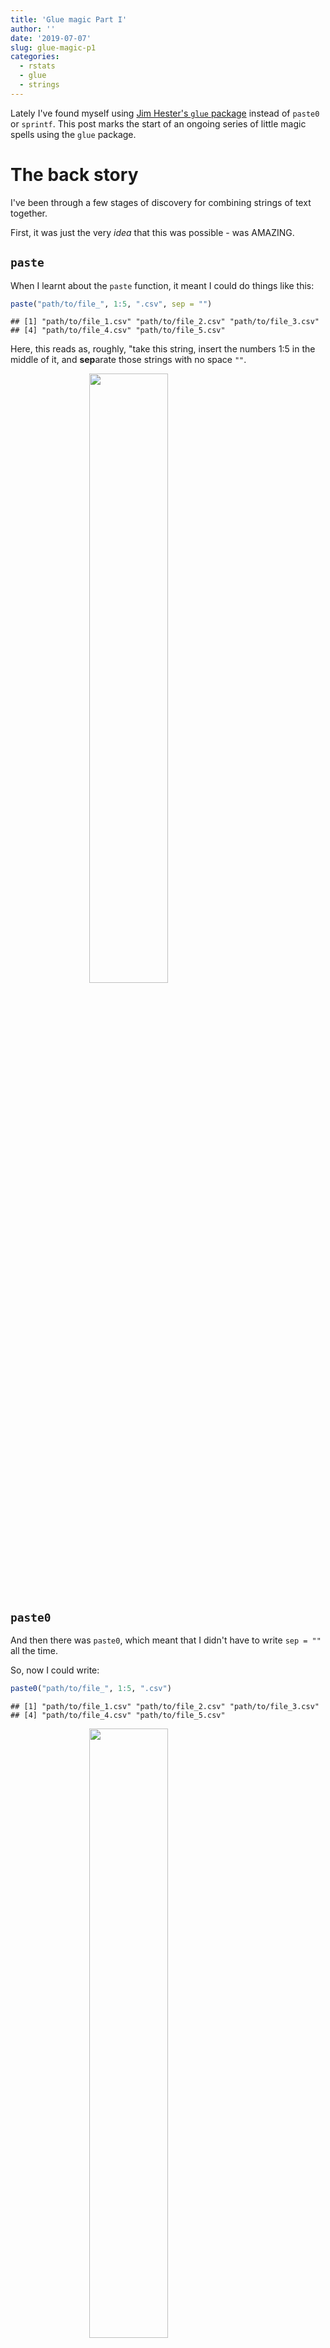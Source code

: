 ```yaml
---
title: 'Glue magic Part I'
author: ''
date: '2019-07-07'
slug: glue-magic-p1
categories:
  - rstats
  - glue
  - strings
---
```




Lately I've found myself using [Jim Hester's `glue` package](https://glue.tidyverse.org/) instead of `paste0` or `sprintf`. This post marks the start of an ongoing series of little magic spells using the `glue` package.

# The back story

I've been through a few stages of discovery for combining strings of text together.

First, it was just the very _idea_ that this was possible - was AMAZING. 

## `paste`

When I learnt about the `paste` function, it meant I could do things like this:


```r
paste("path/to/file_", 1:5, ".csv", sep = "")
```

```
## [1] "path/to/file_1.csv" "path/to/file_2.csv" "path/to/file_3.csv"
## [4] "path/to/file_4.csv" "path/to/file_5.csv"
```

Here, this reads as, roughly, "take this string, insert the numbers 1:5 in the middle of it, and **sep**arate those strings with no space `""`.

<img src="https://media.giphy.com/media/3o8dFn5CXJlCV9ZEsg/giphy.gif" width="50%" style="display: block; margin: auto;" />

## `paste0`

And then there was `paste0`, which meant that I didn't have to write `sep = ""` all the time.

So, now I could write:


```r
paste0("path/to/file_", 1:5, ".csv")
```

```
## [1] "path/to/file_1.csv" "path/to/file_2.csv" "path/to/file_3.csv"
## [4] "path/to/file_4.csv" "path/to/file_5.csv"
```

<img src="https://media.giphy.com/media/npCDi7hWyL52zReYSG/giphy.gif" width="50%" style="display: block; margin: auto;" />

## `sprintf`

And then the `sprintf` function, which means you can do this:


```r
sprintf("path/to/file_%s.csv", 1:5)
```

```
## [1] "path/to/file_1.csv" "path/to/file_2.csv" "path/to/file_3.csv"
## [4] "path/to/file_4.csv" "path/to/file_5.csv"
```

Here, `%s` is substituted in for the R code you write afterwards. This is nice because it also means you are able to drop the R code into the middle of the string without having to open and close it again. I feel like I can better express what I want to say, and don't have to spend time remembering other book keeping things.

## And now for glue magic

I am now always turning to glue, because it makes the intent of what I want to do clearer. For example, we can take our `sprintf` use earlier and instead do the following with `glue`.


```r
library(glue)
glue("path/to/file_{1:5}.csv")
```

```
## path/to/file_1.csv
## path/to/file_2.csv
## path/to/file_3.csv
## path/to/file_4.csv
## path/to/file_5.csv
```

What is going on here? You are now able to refer to R objects _inside the string_, which are captured in the `{}`.

<img src="https://media.giphy.com/media/8vGJv6FmhETjW/giphy.gif" width="50%" style="display: block; margin: auto;" />

I really like this, because it means that I don't need to worry about ending the string, inserting the R object, and handling the other bits and pieces. My intent here feels super clear: "Insert the R code in the bit with {}". 

Don't want to use `{}`? That's also fine, you can control that with `.open` and `.close`:


```r
glue("path/to/file_[1:5].csv", .open = "[", .close = "]")
```

```
## path/to/file_1.csv
## path/to/file_2.csv
## path/to/file_3.csv
## path/to/file_4.csv
## path/to/file_5.csv
```

## Combining many strings

Or if you want to collapse, or smush together many strings, you use `glue_collapse`, because you want to `collapse` together many pieces.

Say, for example, that you want to write out a sentence where you state all of the variables in a dataset, like the `french_fries` dataset from `reshape2`:


```r
# get the french fries data
library(reshape2)
knitr::kable(head(french_fries))
```



|   |time |treatment |subject | rep| potato| buttery| grassy| rancid| painty|
|:--|:----|:---------|:-------|---:|------:|-------:|------:|------:|------:|
|61 |1    |1         |3       |   1|    2.9|     0.0|    0.0|    0.0|    5.5|
|25 |1    |1         |3       |   2|   14.0|     0.0|    0.0|    1.1|    0.0|
|62 |1    |1         |10      |   1|   11.0|     6.4|    0.0|    0.0|    0.0|
|26 |1    |1         |10      |   2|    9.9|     5.9|    2.9|    2.2|    0.0|
|63 |1    |1         |15      |   1|    1.2|     0.1|    0.0|    1.1|    5.1|
|27 |1    |1         |15      |   2|    8.8|     3.0|    3.6|    1.5|    2.3|

Here, we tell it what we want our **sep**arations be - in this case, since we have a list, we want everything to be separate by a comma and a space.


```r
fries_names <- names(french_fries)

fries_inline <- glue::glue_collapse(fries_names, 
                                    sep = ", ")

fries_inline
```

```
## time, treatment, subject, rep, potato, buttery, grassy, rancid, painty
```

And now you can include this in your rmarkdown text, so now I can dynamically generate the sentence:

The variables in our dataset are time, treatment, subject, rep, potato, buttery, grassy, rancid, painty.

(PS, if anyone can work out how to show the inline R code not-evaluated I'd be forever grateful - [Yihui's trick](https://yihui.name/en/2017/11/knitr-verbatim-code-chunk/) doesn't seem to work).

But, what if you want to add an "and" at the end of the sentence?

You can use the `last` argument:


```r
fries_inline <- glue::glue_collapse(fries_names, 
                                    sep = ", ",
                                    last = ", and ")
```

The variables in our dataset are time, treatment, subject, rep, potato, buttery, grassy, rancid, and painty.

# End

`paste`, `paste0`, and `sprintf` are awesome, but I use `glue` because I find it means I can write code that more clearly captures my intent, and means I don't need to worry about other book keeping. I also get really nice features, like being able to construct sentences, and modify them to do things at the end.

Massive praise to [Jim Hester](https://www.jimhester.com/) for his work on glue - you should check out his great talk at UseR!2018 below. Jim has also been putting out some [really great videos on #rstats on youtube that are well worth yout time](https://www.youtube.com/channel/UC3mcThQVORlwCY4k1vB0FmQ)

<!--html_preserve-->{{% youtube "XQmBcpQl8K8" %}}<!--/html_preserve-->

